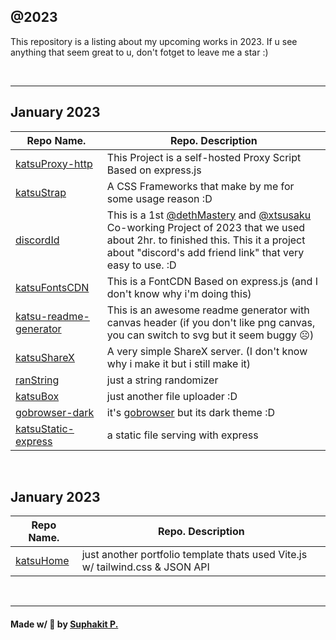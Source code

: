 ## @2023

This repository is a listing about my upcoming works in 2023. If u see anything that seem great to u, don't fotget to leave me a star :)

<br />
<hr />

## January 2023
|Repo Name.|Repo. Description|
|---------------|------------------------------|
|[katsuProxy-http](https://github.com/katzEco/katsuProxy-http)|This Project is a self-hosted Proxy Script Based on express.js|
|[katsuStrap](https://dethmastery.github.io/katsuStrap/)|A CSS Frameworks that make by me for some usage reason :D|
|[discordId](https://did.000198.xyz/)|This is a 1st [@dethMastery](https://github.com/dethmastery) and [@xtsusaku](https://github.com/xtsusaku) Co-working Project of 2023 that we used about 2hr. to finished this. This it a project about "discord's add friend link" that very easy to use. :D|
|[katsuFontsCDN](https://cdn.katsuragi.cyou)|This is a FontCDN Based on express.js (and I don't know why i'm doing this)|
|[katsu-readme-generator](https://github.com/katzEco/katsu-readme-gen/)|This is an awesome readme generator with canvas header (if you don't like png canvas, you can switch to svg but it seem buggy ☹️)|
|[katsuShareX](https://github.com/katzEco/katsuShareX)|A very simple ShareX server. (I don't know why i make it but i still make it)|
|[ranString](https://github.com/KIZUNEParty/ranString)|just a string randomizer|
|[katsuBox](https://upload.katsuragi.cyou/)|just another file uploader :D|
|[gobrowser-dark](https://github.com/katsuDocker/gobrowser-dark)|it's [gobrowser](https://github.com/xataz/gobrowser) but its dark theme :D|
|[katsuStatic-express](https://github.com/katzEco/katsuStatic-express/)|a static file serving with express|

<br />

## January 2023
|Repo Name.|Repo. Description|
|---------------|------------------------------|
|[katsuHome](https://github.com/katzEco/katsuHome-vite-vanilla)|just another portfolio template thats used Vite.js w/ tailwind.css & JSON API|

<br />
<hr />

#### Made w/ 🤍 by [Suphakit P.](https://suphakit.net/)
